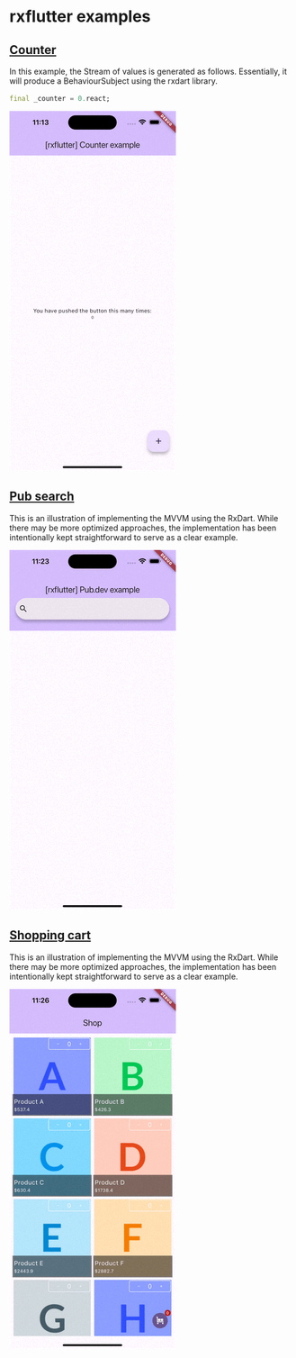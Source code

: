 # rxflutter examples

## [Counter](./counter/)

In this example, the Stream of values is generated as follows. Essentially, it will produce a BehaviourSubject using the rxdart library.

```dart
final _counter = 0.react;
```

![counter example](./_preview/rxflutter_counter.gif)

## [Pub search](./api_search/)

This is an illustration of implementing the MVVM using the RxDart.
While there may be more optimized approaches, the implementation has been intentionally kept straightforward to serve as a clear example.

![counter example](./_preview/rxflutter_pub.gif)

## [Shopping cart](./cart/)

This is an illustration of implementing the MVVM using the RxDart.
While there may be more optimized approaches, the implementation has been intentionally kept straightforward to serve as a clear example.

![counter example](./_preview/rxflutter_cart.gif)